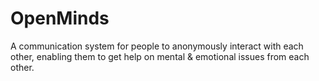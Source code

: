 # OpenMinds
A communication system for people to anonymously interact with each other, enabling them to get help on mental &amp; emotional issues from each other.
